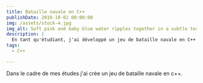 ```yaml
---
title: Bataille navale en C++
publishDate: 2019-10-02 00:00:00
img: /assets/stock-4.jpg
img_alt: Soft pink and baby blue water ripples together in a subtle texture.
description: |
  En tant qu'étudiant, j'ai développé un jeu de bataille navale en C++
tags:
  - C++

---
```


Dans le cadre de mes études j'ai crée un jeu de bataille navale en c++.
